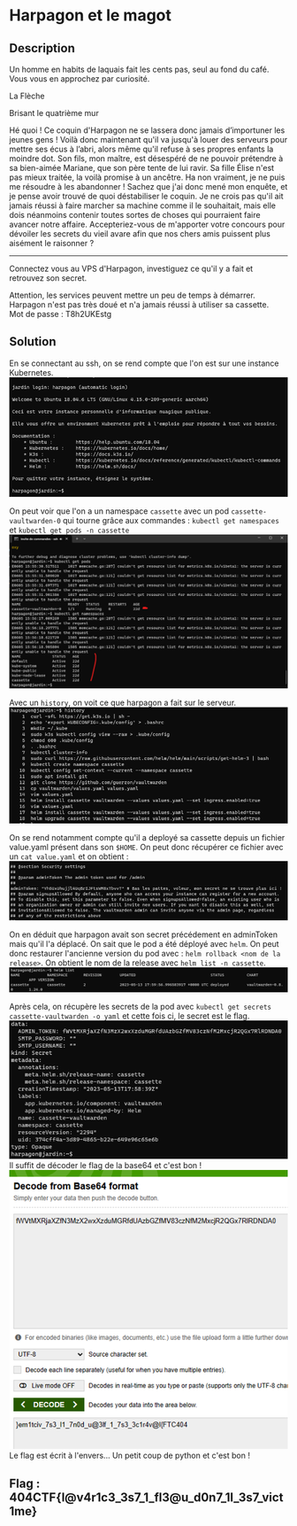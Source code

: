 # Harpagon et le magot

## Description

Un homme en habits de laquais fait les cents pas, seul au fond du café. Vous vous en approchez par curiosité.

La Flèche

Brisant le quatrième mur

Hé quoi ! Ce coquin d'Harpagon ne se lassera donc jamais d’importuner les jeunes gens ! Voilà donc maintenant qu'il va jusqu'à louer des serveurs pour mettre ses écus à l’abri, alors même qu'il refuse à ses propres enfants la moindre dot. Son fils, mon maître, est désespéré de ne pouvoir prétendre à sa bien-aimée Mariane, que son père tente de lui ravir. Sa fille Élise n'est pas mieux traitée, la voilà promise à un ancêtre. Ha non vraiment, je ne puis me résoudre à les abandonner ! Sachez que j'ai donc mené mon enquête, et je pense avoir trouvé de quoi déstabiliser le coquin. Je ne crois pas qu'il ait jamais réussi à faire marcher sa machine comme il le souhaitait, mais elle dois néanmoins contenir toutes sortes de choses qui pourraient faire avancer notre affaire. Accepteriez-vous de m'apporter votre concours pour dévoiler les secrets du vieil avare afin que nos chers amis puissent plus aisément le raisonner ?

---

Connectez vous au VPS d'Harpagon, investiguez ce qu'il y a fait et retrouvez son secret.

Attention, les services peuvent mettre un peu de temps à démarrer.  
Harpagon n'est pas très doué et n'a jamais réussi à utiliser sa cassette.  
Mot de passe : T8h2UKEstg

## Solution

En se connectant au ssh, on se rend compte que l'on est sur une instance Kubernetes.
![kubernetes](./kubernetes.png)

On peut voir que l'on a un namespace `cassette` avec un pod `cassette-vaultwarden-0` qui tourne grâce aux commandes : `kubectl get namespaces` et `kubectl get pods -n cassette`
![kube_list](./kube_list.png)

Avec un `history`, on voit ce que harpagon a fait sur le serveur.
![history](./history.png)

On se rend notamment compte qu'il a deployé sa cassette depuis un fichier value.yaml présent dans son `$HOME`. On peut donc récupérer ce fichier avec un `cat value.yaml` et on obtient :
![secrets_new](./secrets_new.png)

On en déduit que harpagon avait son secret précédement en adminToken mais qu'il l'a déplacé. On sait que le pod a été déployé avec `helm`. On peut donc restaurer l'ancienne version du pod avec : `helm rollback <nom de la release>`. On obtient le nom de la release avec `helm list -n cassette`.
![release_name](./release_name.png)

Après cela, on récupère les secrets de la pod avec `kubectl get secrets cassette-vaultwarden -o yaml` et cette fois ci, le secret est le flag.
![flag](./flag.png)
Il suffit de décoder le flag de la base64 et c'est bon !
![flag_decoded](./flag_decoded.png)
Le flag est écrit à l'envers... Un petit coup de python et c'est bon !

## Flag : 404CTF{l@v4r1c3_3s7_1_fl3@u_d0n7_1l_3s7_vict1me}
